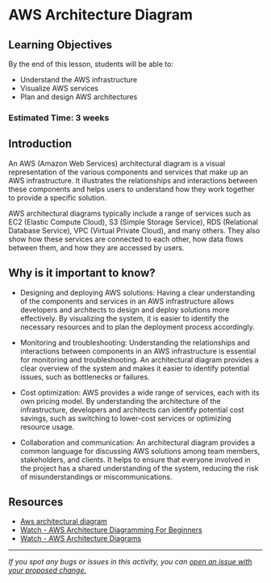 # AWS Architecture Diagram

## Learning Objectives
By the end of this lesson, students will be able to:
- Understand the AWS infrastructure
- Visualize AWS services
- Plan and design AWS architectures

### Estimated Time: 3 weeks

## Introduction
An AWS (Amazon Web Services) architectural diagram is a visual representation of the various components and services that make up an AWS infrastructure. It illustrates the relationships and interactions between these components and helps users to understand how they work together to provide a specific solution.

AWS architectural diagrams typically include a range of services such as EC2 (Elastic Compute Cloud), S3 (Simple Storage Service), RDS (Relational Database Service), VPC (Virtual Private Cloud), and many others. They also show how these services are connected to each other, how data flows between them, and how they are accessed by users.

## Why is it important to know?
- Designing and deploying AWS solutions: Having a clear understanding of the components and services in an AWS infrastructure allows developers and architects to design and deploy solutions more effectively. By visualizing the system, it is easier to identify the necessary resources and to plan the deployment process accordingly.
- Monitoring and troubleshooting: Understanding the relationships and interactions between components in an AWS infrastructure is essential for monitoring and troubleshooting. An architectural diagram provides a clear overview of the system and makes it easier to identify potential issues, such as bottlenecks or failures.

- Cost optimization: AWS provides a wide range of services, each with its own pricing model. By understanding the architecture of the infrastructure, developers and architects can identify potential cost savings, such as switching to lower-cost services or optimizing resource usage.

- Collaboration and communication: An architectural diagram provides a common language for discussing AWS solutions among team members, stakeholders, and clients. It helps to ensure that everyone involved in the project has a shared understanding of the system, reducing the risk of misunderstandings or miscommunications.

## Resources
- [Aws architectural diagram](https://www.gliffy.com/blog/how-to-create-an-aws-architecture-diagram)
- [Watch - AWS Architecture Diagramming For Beginners](https://www.youtube.com/watch?v=tSqEljKKiU0)
- [Watch - AWS Architecture Diagrams](https://www.youtube.com/watch?v=lnCEn0pT2IY)

------

_If you spot any bugs or issues in this activity, you can [open an issue with your proposed change.](https://github.com/cloudessencegithub/Acceler8/issues/new)_

